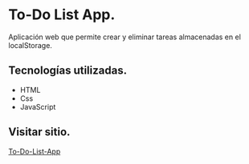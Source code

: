 # To-Do List App.
 Aplicación web que permite crear y eliminar tareas almacenadas en el localStorage.

## Tecnologías utilizadas.
 - HTML
 - Css
 - JavaScript

## Visitar sitio.
 [To-Do-List-App](https://todo-list-kodeweb21.netlify.app)